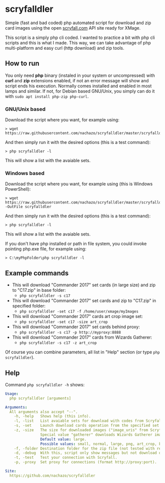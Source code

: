 # scryfalldler
Simple (fast and bad coded) php automated script for download and zip card images using the open [scryfall.com](http://scryfall.com) API site ready for XMage.

This script is a simply php cli coded. I wanted to practice a bit with php cli scripts and this is what I made. This way, we can take advantage of php multi-platform and easy curl (http download) and zip tools.

## How to run
You only need **php** binary (instaled in your system or uncompressed) with **curl** and **zip** extensions enabled, if not an error message will show and script ends his execution. Normally comes installed and enabled in most lamps and similar. If not, for Debian based GNU/Unix, you simply can do it with `sudo apt install php-zip php-curl`.

### GNU/Unix based
Download the script where you want, for example using:
```
> wget https://raw.githubusercontent.com/nachazo/scryfalldler/master/scryfalldler
```
And then simply run it with the desired options (this is a test command):
```
> php scryfalldler -l
```
This will show a list with the avaiable sets.

### Windows based
Download the script where you want, for example using (this is Windows PowerShell):
```
> wget https://raw.githubusercontent.com/nachazo/scryfalldler/master/scryfalldler -OutFile scryfalldler
```
And then simply run it with the desired options (this is a test command):
```
> php scryfalldler -l
```
This will show a list with the avaiable sets.

If you don't have php installed or path in file system, you could invoke pointing php.exe file, for example using:
```
> C:\myPhpFolder\php scryfalldler -l
```

## Example commands
* This will download "Commander 2017" set cards (in large size) and zip to "C17.zip" in base folder:
  * `php scryfalldler -s c17`
* This will download "Commander 2017" set cards and zip to "C17.zip" in specified folder:
  * `php scryfalldler -set c17 -f /home/user/xmage/myImages`
* This will download "Commander 2017" cards art crop image set:
  * `php scryfalldler -set c17 -size art_crop`
* This will download "Commander 2017" set cards behind proxy:
  * `php scryfalldler -s c17 -p http://myproxy:8888`
* This will download "Commander 2017" cards from Wizards Gatherer:
  * `php scryfalldler -s c17 -z art_crop`

Of course you can combine parameters, all list in "Help" section (or type `php scryfalldler`).

## Help
Command `php scryfalldler -h` shows:
```yaml
Usage:
  php scryfalldler [arguments] 

Arguments: 
  All arguments also accept "--". 
    -h, -help	Shows help (this info). 
    -l, -list	List avaiable sets for download with codes from Scryfall. 
    -s, -set	Launch download cards operation from the specified set from the site. 
    -z, -size	The size for downloaded images ("image_uris" from Scryfall API).
                Special value "gatherer" downloads Wizards Gatherer image if avaiable. 
                Default value: large. 
                Possible values: small, normal, large, png, art_crop, border_crop, gatherer.  
    -f, -folder	Destination folder for the zip file (not tested with relative ones). 
    -d, -debug	With this, script only show messages but not download or create folder. 
    -t, -test	Test your connection with Scryfall. 
    -p, -proxy	Set proxy for connections (format http://proxy:port). 

Site: 
  https://github.com/nachazo/scryfalldler 
```
